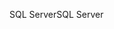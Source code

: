 <span data-ttu-id="67eff-101">SQL Server</span><span class="sxs-lookup"><span data-stu-id="67eff-101">SQL Server</span></span>